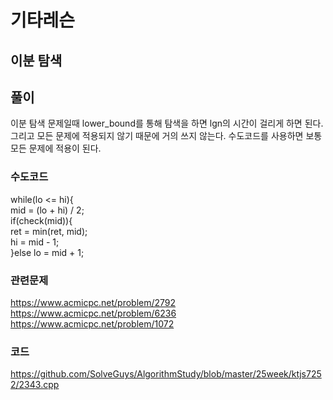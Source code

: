 # 기타레슨

## 이분 탐색


## 풀이
이분 탐색 문제일때 lower_bound를 통해 탐색을 하면 lgn의 시간이 걸리게 하면 된다.
그리고 모든 문제에 적용되지 않기 때문에 거의 쓰지 않는다.
수도코드를 사용하면 보통 모든 문제에 적용이 된다.
### 수도코드
while(lo <= hi){
<br>
        mid = (lo + hi) / 2; 
<br>
        if(check(mid)){ 
<br>
            ret = min(ret, mid); 
<br>
            hi = mid - 1; 
<br>
        }else lo = mid + 1; 
        
### 관련문제
https://www.acmicpc.net/problem/2792
<br>
https://www.acmicpc.net/problem/6236
<br>
https://www.acmicpc.net/problem/1072

### 코드
https://github.com/SolveGuys/AlgorithmStudy/blob/master/25week/ktjs7252/2343.cpp

  
